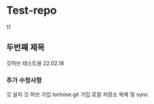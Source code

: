 # Test-repo
11
## 두번째 제목
깃허브 테스트용
22.02.18

### 추가 수정사항
깃 설치
깃 허브 가입
tortoise git 가입
로컬 저장소 복제 
및 sync

